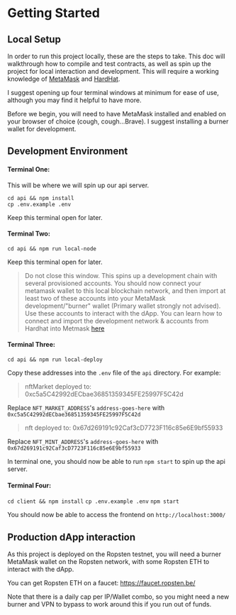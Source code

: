 # Getting Started

## Local Setup

In order to run this project locally, these are the steps to take. This doc will walkthrough how to compile and test contracts, as well as spin up the project for local interaction and development. This will require a working knowledge of [MetaMask](https://docs.metamask.io/guide/) and [HardHat](https://hardhat.org/getting-started/).

I suggest opening up four terminal windows at minimum for ease of use, although you may find it helpful to have more.

Before we begin, you will need to have MetaMask installed and enabled on your browser of choice (cough, cough...Brave). I suggest installing a burner wallet for development.

## Development Environment

#### Terminal One:

This will be where we will spin up our api server.

```
cd api && npm install
cp .env.example .env
```

Keep this terminal open for later.

#### Terminal Two:

```
cd api && npm run local-node
```

Keep this terminal open for later.

> Do not close this window. This spins up a development chain with several provisioned accounts. You should now connect your metamask wallet to this local blockchain network, and then import at least two of these accounts into your MetaMask development/"burner" wallet (Primary wallet strongly not advised). Use these accounts to interact with the dApp. You can learn how to connect and import the development network & accounts from Hardhat into Metmask [here](https://hardhat.org/getting-started/#connecting-a-wallet-or-dapp-to-hardhat-network)

#### Terminal Three:

`cd api && npm run local-deploy`

Copy these addresses into the `.env` file of the `api` directory. For example:

> nftMarket deployed to: 0xc5a5C42992dECbae36851359345FE25997F5C42d

Replace `NFT_MARKET_ADDRESS`'s `address-goes-here` with `0xc5a5C42992dECbae36851359345FE25997F5C42d`

> nft deployed to: 0x67d269191c92Caf3cD7723F116c85e6E9bf55933

Replace `NFT_MINT_ADDRESS`'s `address-goes-here` with `0x67d269191c92Caf3cD7723F116c85e6E9bf55933`

In terminal one, you should now be able to run `npm start` to spin up the api server.

#### Terminal Four:

`cd client && npm install`
`cp .env.example .env`
`npm start`

You should now be able to access the frontend on `http://localhost:3000/`

## Production dApp interaction

As this project is deployed on the Ropsten testnet, you will need a burner MetaMask wallet on the Ropsten network, with some Ropsten ETH to interact with the dApp.

You can get Ropsten ETH on a faucet: https://faucet.ropsten.be/

Note that there is a daily cap per IP/Wallet combo, so you might need a new burner and VPN to bypass to work around this if you run out of funds.
